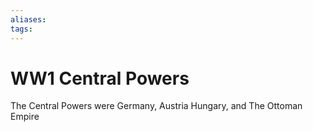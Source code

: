 ```yaml
---
aliases: 
tags: 
---
```

# WW1 Central Powers
The Central Powers were Germany, Austria Hungary, and The Ottoman Empire
